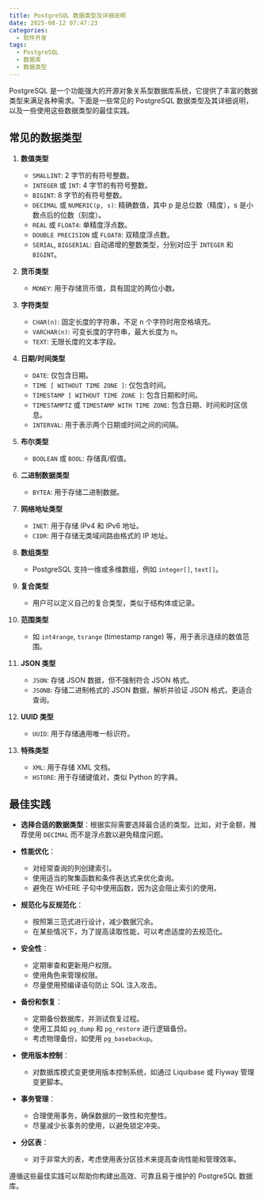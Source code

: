 ```yaml
---
title: PostgreSQL 数据类型及详细说明
date: 2025-08-12 07:47:23
categories:
  - 软件开发
tags: 
  - PostgreSQL
  - 数据库
  - 数据类型
---
```


PostgreSQL 是一个功能强大的开源对象关系型数据库系统，它提供了丰富的数据类型来满足各种需求。下面是一些常见的 PostgreSQL 数据类型及其详细说明，以及一些使用这些数据类型的最佳实践。

## 常见的数据类型

1. **数值类型**
   - `SMALLINT`: 2 字节的有符号整数。
   - `INTEGER` 或 `INT`: 4 字节的有符号整数。
   - `BIGINT`: 8 字节的有符号整数。
   - `DECIMAL` 或 `NUMERIC(p, s)`: 精确数值，其中 p 是总位数（精度），s 是小数点后的位数（刻度）。
   - `REAL` 或 `FLOAT4`: 单精度浮点数。
   - `DOUBLE PRECISION` 或 `FLOAT8`: 双精度浮点数。
   - `SERIAL`, `BIGSERIAL`: 自动递增的整数类型，分别对应于 `INTEGER` 和 `BIGINT`。

2. **货币类型**
   - `MONEY`: 用于存储货币值，具有固定的两位小数。

3. **字符类型**
   - `CHAR(n)`: 固定长度的字符串，不足 n 个字符时用空格填充。
   - `VARCHAR(n)`: 可变长度的字符串，最大长度为 n。
   - `TEXT`: 无限长度的文本字段。

4. **日期/时间类型**
   - `DATE`: 仅包含日期。
   - `TIME [ WITHOUT TIME ZONE ]`: 仅包含时间。
   - `TIMESTAMP [ WITHOUT TIME ZONE ]`: 包含日期和时间。
   - `TIMESTAMPTZ` 或 `TIMESTAMP WITH TIME ZONE`: 包含日期、时间和时区信息。
   - `INTERVAL`: 用于表示两个日期或时间之间的间隔。

5. **布尔类型**
   - `BOOLEAN` 或 `BOOL`: 存储真/假值。

6. **二进制数据类型**
   - `BYTEA`: 用于存储二进制数据。

7. **网络地址类型**
   - `INET`: 用于存储 IPv4 和 IPv6 地址。
   - `CIDR`: 用于存储无类域间路由格式的 IP 地址。

8. **数组类型**
   - PostgreSQL 支持一维或多维数组，例如 `integer[]`, `text[]`。

9. **复合类型**
   - 用户可以定义自己的复合类型，类似于结构体或记录。

10. **范围类型**
    - 如 `int4range`, `tsrange` (timestamp range) 等，用于表示连续的数值范围。

11. **JSON 类型**
    - `JSON`: 存储 JSON 数据，但不强制符合 JSON 格式。
    - `JSONB`: 存储二进制格式的 JSON 数据，解析并验证 JSON 格式，更适合查询。

12. **UUID 类型**
    - `UUID`: 用于存储通用唯一标识符。

13. **特殊类型**
    - `XML`: 用于存储 XML 文档。
    - `HSTORE`: 用于存储键值对，类似 Python 的字典。

## 最佳实践

- **选择合适的数据类型**：根据实际需要选择最合适的类型。比如，对于金额，推荐使用 `DECIMAL` 而不是浮点数以避免精度问题。

- **性能优化**：
  - 对经常查询的列创建索引。
  - 使用适当的聚集函数和条件表达式来优化查询。
  - 避免在 WHERE 子句中使用函数，因为这会阻止索引的使用。

- **规范化与反规范化**：
  - 按照第三范式进行设计，减少数据冗余。
  - 在某些情况下，为了提高读取性能，可以考虑适度的去规范化。

- **安全性**：
  - 定期审查和更新用户权限。
  - 使用角色来管理权限。
  - 尽量使用预编译语句防止 SQL 注入攻击。

- **备份和恢复**：
  - 定期备份数据库，并测试恢复过程。
  - 使用工具如 `pg_dump` 和 `pg_restore` 进行逻辑备份。
  - 考虑物理备份，如使用 `pg_basebackup`。

- **使用版本控制**：
  - 对数据库模式变更使用版本控制系统，如通过 Liquibase 或 Flyway 管理变更脚本。

- **事务管理**：
  - 合理使用事务，确保数据的一致性和完整性。
  - 尽量减少长事务的使用，以避免锁定冲突。

- **分区表**：
  - 对于非常大的表，考虑使用表分区技术来提高查询性能和管理效率。

遵循这些最佳实践可以帮助你构建出高效、可靠且易于维护的 PostgreSQL 数据库。
